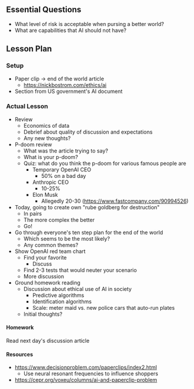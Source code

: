 ## Essential Questions

- What level of risk is acceptable when pursing a better world?
- What are capabilities that AI should not have?

## Lesson Plan

### Setup

- Paper clip -> end of the world article
    - https://nickbostrom.com/ethics/ai
- Section from US government's AI document

### Actual Lesson

- Review
    - Economics of data
    - Debrief about quality of discussion and expectations
    - Any new thoughts?
- P-doom review
    - What was the article trying to say?
    - What is your p-doom?
    - Quiz: what do you think the p-doom for various famous people are
        - Temporary OpenAI CEO
            - 50% on a bad day
        - Anthropic CEO
            - 10-25%
        - Elon Musk
            - Allegedly 20-30 (https://www.fastcompany.com/90994526)
- Today, going to create own "rube goldberg for destruction"
    - In pairs
    - The more complex the better
    - Go!
- Go through everyone's ten step plan for the end of the world
    - Which seems to be the most likely?
    - Any common themes?
- Show OpenAI red team chart
    - Find your favorite
        - Discuss
    - Find 2-3 tests that would neuter your scenario
    - More discussion
- Ground homework reading
    - Discussion about ethical use of AI in society
        - Predictive algorithms
        - Identification algorithms
        - Scale: meter maid vs. new police cars that auto-run plates
    - Initial thoughts?

#### Homework

Read next day's discussion article

#### Resources

- https://www.decisionproblem.com/paperclips/index2.html
    - Use neural resonant frequencies to influence shoppers
- https://cepr.org/voxeu/columns/ai-and-paperclip-problem